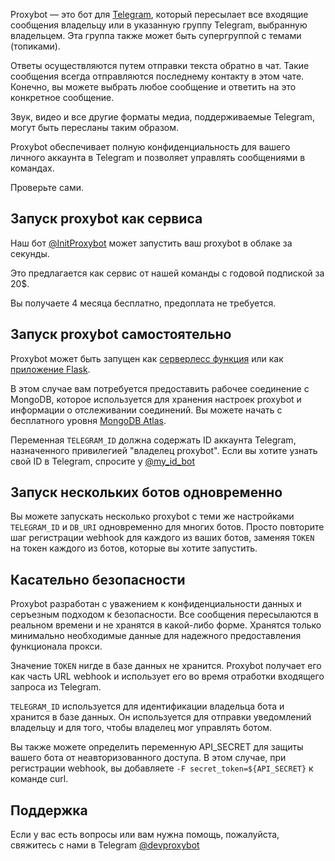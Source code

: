 Proxybot — это бот для [Telegram](https://www.telegram.org), который пересылает все входящие сообщения владельцу или в указанную группу Telegram, выбранную владельцем.
Эта группа также может быть супергруппой с темами (топиками).

Ответы осуществляются путем отправки текста обратно в чат. Такие сообщения всегда отправляются последнему контакту в этом чате.
Конечно, вы можете выбрать любое сообщение и ответить на это конкретное сообщение.

Звук, видео и все другие форматы медиа, поддерживаемые Telegram, могут быть пересланы таким образом.

Proxybot обеспечивает полную конфиденциальность для вашего личного аккаунта в Telegram и позволяет управлять сообщениями в командах.

Проверьте сами.


## Запуск proxybot как сервиса
Наш бот [@InitProxybot](https://t.me/InitProxybot) может запустить ваш proxybot в облаке за секунды.

Это предлагается как сервис от нашей команды с годовой подпиской за 20$.

Вы получаете 4 месяца бесплатно, предоплата не требуется.


## Запуск proxybot самостоятельно

Proxybot может быть запущен как [серверлесс функция](Telegram-Bot-Serverless.md) или как [приложение Flask](Telegram-Bot-Flask.md).

В этом случае вам потребуется предоставить рабочее соединение с MongoDB,
которое используется для хранения настроек proxybot и информации о отслеживании соединений.
Вы можете начать с бесплатного уровня [MongoDB Atlas](https://www.mongodb.com/docs/atlas/).

Переменная `TELEGRAM_ID` должна содержать ID аккаунта Telegram, назначенного привилегией "владелец proxybot".
Если вы хотите узнать свой ID в Telegram, спросите у [@my_id_bot](https://t.me/my_id_bot)


## Запуск нескольких ботов одновременно

Вы можете запускать несколько proxybot с теми же настройками `TELEGRAM_ID` и `DB_URI` одновременно для многих ботов.
Просто повторите шаг регистрации webhook для каждого из ваших ботов, заменяя `TOKEN` на токен каждого из ботов, которые вы хотите запустить.


## Касательно безопасности

Proxybot разработан с уважением к конфиденциальности данных и серъезным подходом к безопасности. Все сообщения пересылаются в реальном времени и не хранятся в какой-либо форме. Хранятся только минимально необходимые данные  для надежного предоставления функционала прокси.

Значение `TOKEN` нигде в базе данных не хранится. Proxybot получает его как часть URL webhook и использует его во время отработки входящего запроса из Telegram.

`TELEGRAM_ID` используется для идентификации владельца бота и хранится в базе данных. Он используется для отправки уведомлений владельцу и для того, чтобы владелец мог управлять ботом.

Вы также можете определить переменную API_SECRET для защиты вашего бота от неавторизованного доступа. В этом случае, при регистрации webhook, вы добавляете ```-F secret_token=${API_SECRET}``` к команде curl.


## Поддержка

Если у вас есть вопросы или вам нужна помощь, пожалуйста, свяжитесь с нами в Telegram [@devproxybot](https://t.me/devproxybot)

